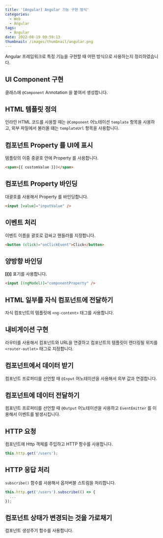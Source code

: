 ```yaml
---
title: '[Angular] Angular 기능 구현 방식'
categories:
  - Web
  - Angular
tags:
  - Angular
date: 2022-08-19 09:59:13
thumbnail: /images/thumbnail/angular.png
---
```


Angular 프레임워크로 특정 기능을 구현할 때 어떤 방식으로 사용하는지 정리하였습니다.

## UI Component 구현

클래스에 `@Component` Annotation 을 붙여서 생성합니다.

## HTML 템플릿 정의

인라인 HTML 코드를 사용할 때는 `@Component` 어노테이션 `template` 항목을 사용하고, 외부 파일에서 불러올 떄는 `templateUrl` 항목을 사용합니다.

## 컴포넌트 Property 를 UI에 표시

템플릿의 이중 중괄호 안에 Property 를 사용합니다.

```html
<span>{{ customValue }})</span>
```

## 컴포넌트 Property 바인딩

대괄호를 사용해서 Property 를 바인딩합니다.

```html
<input [value]="inputValue" />
```

## 이벤트 처리

이벤트 이름을 괄호로 감싸고 핸들러를 지정합니다.

```html
<button (click)="onClickEvent">Click</button>
```

## 양방향 바인딩

**[()]** 표기를 사용합니다.

```html
<input [(ngModel)]="componentProperty" />
```

## HTML 일부를 자식 컴포넌트에 전달하기

자식 컴포넌트의 템플릿에 `<ng-content>` 태그를 사용합니다.

## 내비게이션 구현

라우터를 사용해서 컴포넌트와 URL을 연결하고 컴포넌트의 템플릿이 렌더링될 위치를 `<router-outlet>` 태그로 지정합니다.

## 컴포넌트에서 데이터 받기

컴포넌트 프로퍼티를 선언할 때 `@Input` 어노테이션을 사용해서 외부 값과 연결합니다.

## 컴포넌트에 데이터 전달하기

컴포넌트 프로퍼티를 선언할 때 `@Output` 어노테이션을 사용하고 `EventEmitter` 를 이용해서 이벤트를 발생시킵니다.

## HTTP 요청

컴포넌트에 Http 객체를 주입하고 HTTP 함수를 사용합니다.

```js
this.http.get('/users');
```

## HTTP 응답 처리

`subscribe()` 함수를 사용해서 옵저버블 스트림을 처리합니다.

```js
this.http.get('/users').subscribe(() => {
  ...
});
```

## 컴포넌트 상태가 변경되는 것을 가로채기

컴포넌트 생성주기 함수를 사용합니다.
